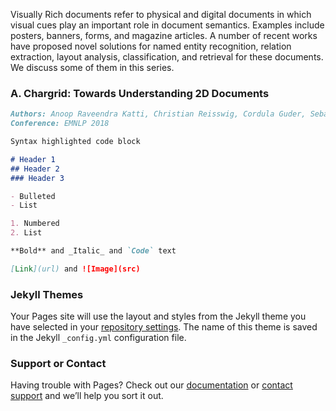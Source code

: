 Visually Rich documents refer to physical and digital documents in which visual cues play an important role in document semantics. Examples include posters, banners, forms, and magazine articles. A number of recent works have proposed novel solutions for named entity recognition, relation extraction, layout analysis, classification, and retrieval for these documents. We discuss some of them in this series.   

### A. Chargrid: Towards Understanding 2D Documents

```markdown
Authors: Anoop Raveendra Katti, Christian Reisswig, Cordula Guder, Sebastian Brarda, Steffen Bickel, Johannes Höhne, and Jean Baptiste Faddoul
Conference: EMNLP 2018
```

```markdown
Syntax highlighted code block

# Header 1
## Header 2
### Header 3

- Bulleted
- List

1. Numbered
2. List

**Bold** and _Italic_ and `Code` text

[Link](url) and ![Image](src)
```


### Jekyll Themes

Your Pages site will use the layout and styles from the Jekyll theme you have selected in your [repository settings](https://github.com/sarkhelritesh/vrd/settings/pages). The name of this theme is saved in the Jekyll `_config.yml` configuration file.

### Support or Contact

Having trouble with Pages? Check out our [documentation](https://docs.github.com/categories/github-pages-basics/) or [contact support](https://support.github.com/contact) and we’ll help you sort it out.
